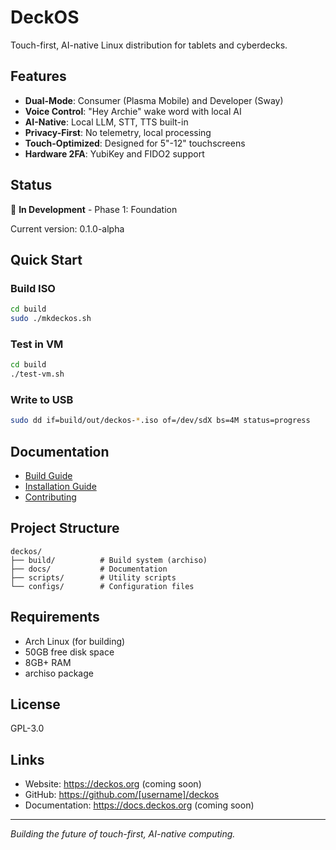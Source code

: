 # DeckOS

Touch-first, AI-native Linux distribution for tablets and cyberdecks.

## Features

- **Dual-Mode**: Consumer (Plasma Mobile) and Developer (Sway)
- **Voice Control**: "Hey Archie" wake word with local AI
- **AI-Native**: Local LLM, STT, TTS built-in
- **Privacy-First**: No telemetry, local processing
- **Touch-Optimized**: Designed for 5"-12" touchscreens
- **Hardware 2FA**: YubiKey and FIDO2 support

## Status

🚧 **In Development** - Phase 1: Foundation

Current version: 0.1.0-alpha

## Quick Start

### Build ISO

```bash
cd build
sudo ./mkdeckos.sh
```

### Test in VM

```bash
cd build
./test-vm.sh
```

### Write to USB

```bash
sudo dd if=build/out/deckos-*.iso of=/dev/sdX bs=4M status=progress
```

## Documentation

- [Build Guide](docs/BUILD.md)
- [Installation Guide](docs/INSTALL.md)
- [Contributing](docs/CONTRIBUTING.md)

## Project Structure

```
deckos/
├── build/          # Build system (archiso)
├── docs/           # Documentation
├── scripts/        # Utility scripts
└── configs/        # Configuration files
```

## Requirements

- Arch Linux (for building)
- 50GB free disk space
- 8GB+ RAM
- archiso package

## License

GPL-3.0

## Links

- Website: https://deckos.org (coming soon)
- GitHub: https://github.com/[username]/deckos
- Documentation: https://docs.deckos.org (coming soon)

---

*Building the future of touch-first, AI-native computing.*
